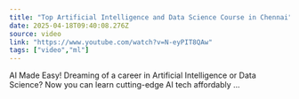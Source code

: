 ```yaml
---
title: "Top Artificial Intelligence and Data Science Course in Chennai"
date: 2025-04-18T09:40:08.276Z
source: video
link: "https://www.youtube.com/watch?v=N-eyPIT8QAw"
tags: ["video","ml"]
---
```

AI Made Easy! Dreaming of a career in Artificial Intelligence or Data Science? Now you can learn cutting-edge AI tech affordably ...
